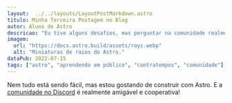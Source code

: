 ```yaml
---
layout:  ../../layouts/LayoutPostMarkdown.astro
titulo: Minha Terceira Postagem no Blog
autor: Aluno de Astro
descricao: "Eu tive alguns desafios, mas perguntar na comunidade realmente me ajudou!"
imagem:
  url: "https://docs.astro.build/assets/rays.webp"
  alt: "Miniaturas de raios do Astro."
dataPub: 2022-07-15
tags: ["astro", "aprendendo em público", "contratempos", "comunidade"]
---
```


Nem tudo está sendo fácil, mas estou gostando de construir com Astro. E a [comunidade no Discord](https://astro.build/chat) é realmente amigável e cooperativa!
